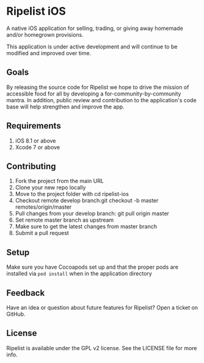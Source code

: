 # Ripelist iOS

A native iOS application for selling, trading, or giving away homemade and/or homegrown provisions.

This application is under active development and will continue to be modified and improved over time.

## Goals

By releasing the source code for Ripelist we hope to drive the mission of accessible food for all by developing a for-community-by-community mantra. In addition, public review and contribution to the application's code base will help strengthen and improve the app.

## Requirements

1. iOS 8.1 or above
2. Xcode 7 or above

## Contributing

1. Fork the project from the main URL
2. Clone your new repo locally
3. Move to the project folder with cd ripelist-ios
4. Checkout remote develop branch:git checkout -b master remotes/origin/master
5. Pull changes from your develop branch: git pull origin master
6. Set remote master branch as upstream
7. Make sure to get the latest changes from master branch
8. Submit a pull request

## Setup

Make sure you have Cocoapods set up and that the proper pods are installed via `pod install` when in the application directory

## Feedback

Have an idea or question about future features for Ripelist? Open a ticket on GitHub.

## License

Ripelist is available under the GPL v2 license. See the LICENSE file for more info.
